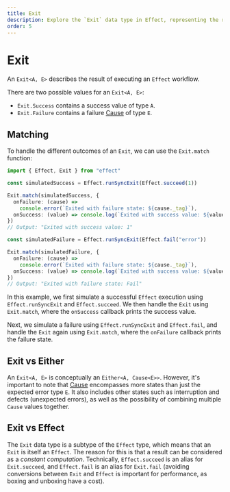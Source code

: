 ```yaml
---
title: Exit
description: Explore the `Exit` data type in Effect, representing the result of executing an `Effect` workflow. Learn about success and failure states, matching with `Exit.match`, and the conceptual relationship between `Exit` and `Either`. Understand how `Exit` is a subtype of `Effect` and its role in handling results and errors.
order: 5
---
```


# Exit

An `Exit<A, E>` describes the result of executing an `Effect` workflow.

There are two possible values for an `Exit<A, E>`:

- `Exit.Success` contains a success value of type `A`.
- `Exit.Failure` contains a failure [Cause](cause) of type `E`.

## Matching

To handle the different outcomes of an `Exit`, we can use the `Exit.match` function:

```ts twoslash
import { Effect, Exit } from "effect"

const simulatedSuccess = Effect.runSyncExit(Effect.succeed(1))

Exit.match(simulatedSuccess, {
  onFailure: (cause) =>
    console.error(`Exited with failure state: ${cause._tag}`),
  onSuccess: (value) => console.log(`Exited with success value: ${value}`)
})
// Output: "Exited with success value: 1"

const simulatedFailure = Effect.runSyncExit(Effect.fail("error"))

Exit.match(simulatedFailure, {
  onFailure: (cause) =>
    console.error(`Exited with failure state: ${cause._tag}`),
  onSuccess: (value) => console.log(`Exited with success value: ${value}`)
})
// Output: "Exited with failure state: Fail"
```

In this example, we first simulate a successful `Effect` execution using `Effect.runSyncExit` and `Effect.succeed`. We then handle the `Exit` using `Exit.match`, where the `onSuccess` callback prints the success value.

Next, we simulate a failure using `Effect.runSyncExit` and `Effect.fail`, and handle the `Exit` again using `Exit.match`, where the `onFailure` callback prints the failure state.

## Exit vs Either

An `Exit<A, E>` is conceptually an `Either<A, Cause<E>>`. However, it's important to note that [Cause](cause) encompasses more states than just the expected error type `E`. It also includes other states such as interruption and defects (unexpected errors), as well as the possibility of combining multiple `Cause` values together.

## Exit vs Effect

The `Exit` data type is a subtype of the `Effect` type, which means that an `Exit` is itself an `Effect`.
The reason for this is that a result can be considered as a _constant computation_.
Technically, `Effect.succeed` is an alias for `Exit.succeed`, and `Effect.fail` is an alias for `Exit.fail` (avoiding conversions between `Exit` and `Effect` is important for performance, as boxing and unboxing have a cost).
